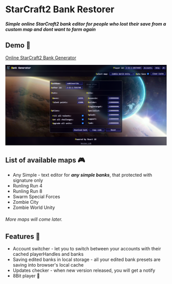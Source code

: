 # StarCraft2 Bank Restorer

##### Simple online StarCraft2 bank editor for people who lost their save from a custom map and dont want to farm again 

## Demo :rocket: 
[Online StarCraft2 Bank Generator](https://darthvan.github.io/StarCraft2-Bank-Restorer/ "https://darthvan.github.io/StarCraft2-Bank-Restorer")

<img src="./preview.png" alt="sc2 bank editor" width="800" />

## List of available maps :video_game: 

* Any Simple - text editor for ***any simple banks***, that protected with signature only
* Runling Run 4
* Runling Run 8
* Swarm Special Forces
* Zombie City
* Zombie World Unity

###### More maps will come later.

## Features :balloon:

* Account switcher - let you to switch between your accounts with their cached playerHandles and banks
* Saving edited banks in local storage - all your edited bank presets are saving into browser's local cache
* Updates checker - when new version released, you will get a notify
* 8Bit player :musical_score:
